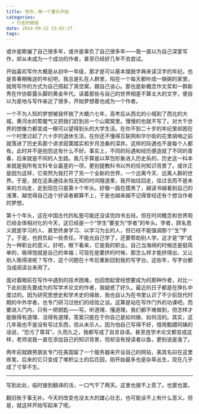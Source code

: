 ```yaml
---
title: 写作，再一个重头开始
categories:
  - 行走的樹苗
date: 2014-09-22 23:02:27
tags:
---
```


或许是欺骗了自己很多年，或许是辜负了自己很多年――我一直以为自己深爱写作，却从未成为一个成功的作者，甚至已经好几年不去尝试。 

开始喜欢写作大概是从初中一年级，那才是可以基本摆脱字典来读汉字的年纪。也是青春期叛逆的年纪吧，我总是扎在人群里，陷在一个每天都吵成一锅粥的家里，就用写作的方式为自己搭起了真空窝，跟自己谈心。那也是新概念作文奖和一群新秀在作协崭露头脚的黄金年代。读着那些与自己的世界相差不算太大的文字，便自以为是地与写作亲近了很多，开始梦想着也成为一个作者。 

一个不为人知的梦想被我怀揣了大概六七年，高考后从西北的小城到了西北的大城，黄河水的荤腥气又把我们赶到另一个山窝窝里。慢慢的也就不写了。对大千世界的想像力都变成一眼可以望得到头的大学生活。在你不到二十岁的年纪里却困在一个村里过起了六十岁的退休生活，在你还不懂得互联网和华尔街的花里胡哨之前就落进了历史系那个讲求寂寞踏实和岁月沧桑的深井。这样的际遇也不是每个人都有。此时并不是抱怨这有什么不好。事实上，不同的际遇和经历便造就了不同的青春，后来就是不同的人生路。我几乎算是以草包形象进入历史系的，历史这一科本来就是我所有文科专业最差的一项，更别提教科书以外的任何知识背景了。或许正是因为这样，它突然为我打开了另一个全新的世界，一个远离今天、远离人群的世界。于是，就在这条通往永恒无知的时间隧道里，我开始往回走，往过去而不是未来的方向走，走到现在只是第十个年头。好像一路在摸黑了，越读书越看到自己的浅薄，越觉得自己连个好读者都算不上，于是也越来越不记得曾经还有个想当作者的梦想。 

第十个年头，这在中国古代的私塾可能还没读完四书五经。但在时间概念和世界观已经全体相对化的今天，这已经是一个“学生”要变为“学者”的年头。学者，顾名思义就是学习的人、甚至终身学习、以学习为业的人，但已经不能强调那个“生”字了。于是，也担负起一些责任，不能光自己学了，还要帮助别人学。这才是“学”成为一种职业的意义。好吧，眼下看来，它是我的职业。自己当海绵的时候还是挺简单的，吸得饱就是自己的幸福；可现在是要挤的时候，那怎么样才能挤得出，又让别人吸得进呢？写作，这个问题在十年后重新回到我的写字台。这些年，写字台都当成阅读台来用了。 

面对着眼前在写作中遇到的技术困难，也回想起曾经想要成为的那种作者，对比一下此刻首先要成为的写学术论文的作者，我疑惑了好久。最近的日子都是在挣扎中度过的。因为研究思想史和学术史的缘故，我也自认为在书里认识了不少前现代时期的中外学者，也专门研习过他们的经验之谈。这算是站在写作门外的功课吧。而要进入门内，只有一把钥匙——写。听道理、懂道理，我们都不难做到，但怎样才能做得有道理、活得有道理，答案只能在于你自己是如何做、如何活的。其实，这几年我也不是没有写过东西，但从未示人。因为怕自己写得不好，借用甄嬛阿姨的话说，“恐污了尊耳”。久而久之，我都写成了自言自语。甚至连学术论文都变成这样，老师说我一直在添加自己的知识背景，但却没有授读者以鱼，更别说是渔了。 

两年前就跟男朋友专门在美国留了一个服务器来开设自己的网站，美其名曰在这里练笔，后来的它只变成了堆积尘土的后花园，刚开始最多也是杂草丛生，现在几乎成了寸草不生。 

----

写到此处，临时接到翻译的活，一口气干了两天。这里也接不上茬了。也罢也罢。 

翻旧账于事无补。今天的改变也没太大的雄心壮志，也可能谈不上有什么意义。但是，就这样开始写起来了呢。